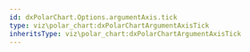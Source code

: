 ```yaml
---
id: dxPolarChart.Options.argumentAxis.tick
type: viz\polar_chart:dxPolarChartArgumentAxisTick
inheritsType: viz\polar_chart:dxPolarChartArgumentAxisTick
---
```

